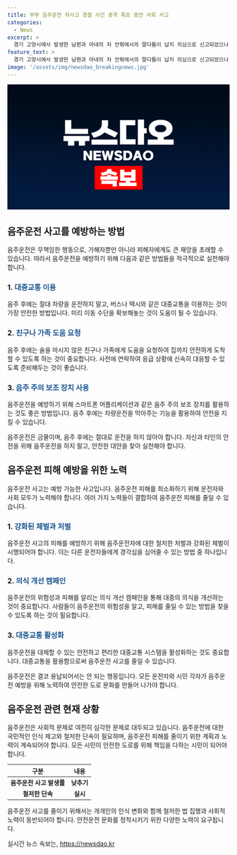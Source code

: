 ```yaml
---
title: 부부 음주운전 차사고 경찰 사건 충격 폭로 증언 사회 사고
categories:
  - News
excerpt: >
  경기 고양시에서 발생한 남편과 아내의 차 안팎에서의 말다툼이 납치 의심으로 신고되었으나, 실제로는 부부의 말다툼으로 밝혀졌습니다. 경찰의 조사 결과, 남편이 음주운전을 한 채 아내가 운전하도록 바꾼 것으로 드러났으며, 이에 남편은 음주운전 혐의로 입건되어 조사 중에 있습니다.
feature_text: >
  경기 고양시에서 발생한 남편과 아내의 차 안팎에서의 말다툼이 납치 의심으로 신고되었으나, 실제로는 부부의 말다툼으로 밝혀졌습니다. 경찰의 조사 결과, 남편이 음주운전을 한 채 아내가 운전하도록 바꾼 것으로 드러났으며, 이에 남편은 음주운전 혐의로 입건되어 조사 중에 있습니다.
image: '/assets/img/newsdao_breakingnews.jpg'
---
```


<p><img src="/assets/img/newsdao_breakingnews.jpg" alt="pcversion 속보" /></p>

<h2 data-ke-size="size26">음주운전 사고를 예방하는 방법</h2>

<p data-ke-size="size16">음주운전은 무책임한 행동으로, 가해자뿐만 아니라 피해자에게도 큰 재앙을 초래할 수 있습니다. 따라서 음주운전을 예방하기 위해 다음과 같은 방법들을 적극적으로 실천해야 합니다.</p>

<h3 data-ke-size="size24">1. <b><span style="color: #1a5490;">대중교통 이용</span></b></h3>

<p data-ke-size="size16">음주 후에는 절대 차량을 운전하지 말고, 버스나 택시와 같은 대중교통을 이용하는 것이 가장 안전한 방법입니다. 미리 이동 수단을 확보해놓는 것이 도움이 될 수 있습니다.</p>

<h3 data-ke-size="size24">2. <b><span style="color: #1a5490;">친구나 가족 도움 요청</span></b></h3>

<p data-ke-size="size16">음주 후에는 술을 마시지 않은 친구나 가족에게 도움을 요청하여 집까지 안전하게 도착할 수 있도록 하는 것이 중요합니다. 사전에 연락하여 응급 상황에 신속히 대응할 수 있도록 준비해두는 것이 좋습니다.</p>

<h3 data-ke-size="size24">3. <b><span style="color: #1a5490;">음주 주의 보조 장치 사용</span></b></h3>

<p data-ke-size="size16">음주운전을 예방하기 위해 스마트폰 어플리케이션과 같은 음주 주의 보조 장치를 활용하는 것도 좋은 방법입니다. 음주 후에는 차량운전을 막아주는 기능을 활용하여 안전을 지킬 수 있습니다.</p>

<p data-ke-size="size16">음주운전은 금물이며, 음주 후에는 절대로 운전을 하지 않아야 합니다. 자신과 타인의 안전을 위해 음주운전을 하지 말고, 안전한 대안을 찾아 실천해야 합니다.</p>

<h2 data-ke-size="size26">음주운전 피해 예방을 위한 노력</h2>

<p data-ke-size="size16">음주운전 사고는 예방 가능한 사고입니다. 음주운전 피해를 최소화하기 위해 운전자와 사회 모두가 노력해야 합니다. 여러 가지 노력들이 결합하여 음주운전 피해를 줄일 수 있습니다.</p>

<h3 data-ke-size="size24">1. <b><span style="color: #1a5490;">강화된 체벌과 처벌</span></b></h3>

<p data-ke-size="size16">음주운전 사고의 피해를 예방하기 위해 음주운전자에 대한 철저한 처벌과 강화된 체벌이 시행되어야 합니다. 이는 다른 운전자들에게 경각심을 심어줄 수 있는 방법 중 하나입니다.</p>

<h3 data-ke-size="size24">2. <b><span style="color: #1a5490;">의식 개선 캠페인</span></b></h3>

<p data-ke-size="size16">음주운전의 위험성과 피해를 알리는 의식 개선 캠페인을 통해 대중의 의식을 개선하는 것이 중요합니다. 사람들이 음주운전의 위험성을 알고, 피해를 줄일 수 있는 방법을 찾을 수 있도록 하는 것이 필요합니다.</p>

<h3 data-ke-size="size24">3. <b><span style="color: #1a5490;">대중교통 활성화</span></b></h3>

<p data-ke-size="size16">음주운전을 대체할 수 있는 안전하고 편리한 대중교통 시스템을 활성화하는 것도 중요합니다. 대중교통을 활용함으로써 음주운전 사고를 줄일 수 있습니다.</p>

<p data-ke-size="size16">음주운전은 결코 용납되어서는 안 되는 행동입니다. 모든 운전자와 시민 각자가 음주운전 예방을 위해 노력하여 안전한 도로 문화를 만들어 나가야 합니다.</p>

<h2 data-ke-size="size26">음주운전 관련 현재 상황</h2>

<p data-ke-size="size16">음주운전은 사회적 문제로 여전히 심각한 문제로 대두되고 있습니다. 음주운전에 대한 국민적인 인식 제고와 철저한 단속이 필요하며, 음주운전 피해를 줄이기 위한 계획과 노력이 계속되어야 합니다. 모든 시민이 안전한 도로를 위해 책임을 다하는 시민이 되어야 합니다.</p>

<table>
    <thead>
        <tr>
            <th>구분</th>
            <th>내용</th>
        </tr>
    </thead>
    <tbody>
        <tr>
            <td style="text-align: center; height: 17px;"><b>음주운전 사고 발생률</b></td>
            <td style="text-align: center; height: 17px;"><b>낮추기</b></td>
        </tr>
        <tr>
            <td style="text-align: center; height: 17px;"><b>철저한 단속</b></td>
            <td style="text-align: center; height: 17px;"><b>실시</b></td>
        </tr>
    </tbody>
</table>

<p data-ke-size="size16">음주운전 사고를 줄이기 위해서는 개개인의 인식 변화와 함께 철저한 법 집행과 사회적 노력이 동반되어야 합니다. 안전운전 문화를 정착시키기 위한 다양한 노력이 요구됩니다.</p>
실시간 뉴스 속보는, <a href="https://newsdao.kr" rel="dofollow">https://newsdao.kr</a>


